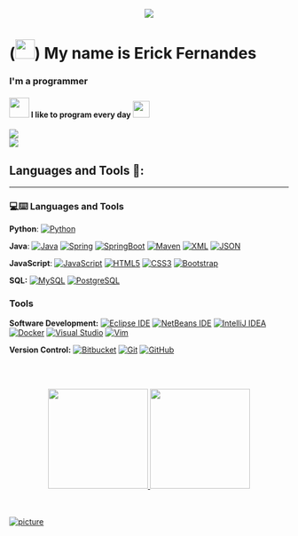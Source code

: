<p align="center"><img src="https://i.imgur.com/A6bWGFl.gif"/></p>

# (<img src="https://raw.githubusercontent.com/alexnaiman/alexnaiman/master/resources/party_parrot.gif" height="35px" />)  My name is Erick Fernandes</img>

###  I'm a programmer 

#### <img src="https://github.com/TheDudeThatCode/TheDudeThatCode/blob/master/Assets/Designer.gif" width="36px"> I like to program every day  <img src="https://github.com/TheDudeThatCode/TheDudeThatCode/blob/master/Assets/Developer.gif" width="30px">


<a href = "https://mail.google.com/mail/u/3/#inbox"><img src="https://img.shields.io/badge/-Gmail-%23333?style=for-the-badge&logo=gmail&logoColor=white" target="_blank"></a></br>
[<img src="https://img.shields.io/badge/linkedin-%230077B5.svg?&style=for-the-badge&logo=linkedin&logoColor=white" />](https://www.linkedin.com/in/erick-fernandes-97ba411aa/)




## Languages and Tools 🚀:

---
### 💻:keyboard: Languages and Tools 

  **Python**:
  [![Python](https://img.shields.io/badge/-Python-black?style=flat&logo=python&link=https://github.com/Quananhle/Python-AWS-TradingAI)](https://github.com/Quananhle/Python-AWS-TradingAI)
 

  **Java**: 
  [![Java](https://img.shields.io/badge/Java-orange?style=flat&logo=java&logoColor=white&link=https://github.com/Quananhle/OOP-JAVA-and-Android-App-Developer)](https://github.com/Quananhle/OOP-JAVA-and-Android-App-Developer) 
  [![Spring](https://img.shields.io/badge/-Spring-lightgray?style=flat&logo=spring&link=https://github.com/Quananhle/Java-Web-Developer)](https://github.com/Quananhle/Java-Web-Developer)
  [![SpringBoot](https://img.shields.io/badge/-Springboot-black?style=flat&logo=springboot&link=https://github.com/Quananhle/Java-Web-Developer)](https://github.com/Quananhle/Java-Web-Developer)
  [![Maven](https://img.shields.io/badge/Maven-C71A36?style=flat&logo=apache-maven&link=hhttps://github.com/Quananhle/Java-Web-Developer)](https://github.com/Quananhle/Java-Web-Developer) 
  [![XML](https://img.shields.io/badge/-XML-orange?style=flat&logo=xml&link=https://github.com/Quananhle/Java-Web-Developer)](https://github.com/Quananhle/Java-Web-Developer)
  [![JSON](https://img.shields.io/badge/-JSON-lightgray?style=flat&logo=json&link=https://github.com/Quananhle/Java-Web-Developer)](https://github.com/Quananhle/Java-Web-Developer)

  **JavaScript**: 
  [![JavaScript](https://img.shields.io/badge/-JavaScript-black?style=flat&logo=javascript&link=https://github.com/Quananhle/Front-End-Dev)](https://github.com/Quananhle/Front-End-Dev)
  [![HTML5](https://img.shields.io/badge/-HTML5-E34F26?style=flat&logo=html5&logoColor=white&link=https://github.com/Quananhle/Front-End-Dev)](https://github.com/Quananhle/Front-End-Dev) 
  [![CSS3](https://img.shields.io/badge/-CSS3-1572B6?style=flat&logo=css3&link=https://github.com/Quananhle/Front-End-Dev)](https://github.com/Quananhle/Front-End-Dev) 
  [![Bootstrap](https://img.shields.io/badge/-Bootstrap-purple?style=flat&logo=bootstrap&link=https://github.com/Quananhle/Front-End-Dev)](https://github.com/Quananhle/Front-End-Dev) 

  **SQL:**
 [![MySQL](https://img.shields.io/badge/-MySQL-lightgray?style=flat&logo=mysql&link=https://github.com/Quananhle)](https://github.com/Quananhle)
  [![PostgreSQL](https://img.shields.io/badge/-PostgreSQL-blue?style=flat&logo=postgresql&link=https://github.com/Quananhle)](https://github.com/Quananhle)

### Tools

**Software Development:**
[![Eclipse IDE](https://img.shields.io/badge/-darkblue?style=flat&logo=Eclipse-IDE&logoColor=white&link=https://github.com/Quananhle "Eclipse IDE")](https://github.com/Quananhle)
[![NetBeans IDE](https://img.shields.io/badge/-1B6AC6?style=flat&logo=Apache-NetBeans-IDE&logoColor=white&link=https://github.com/Quananhle "NetBeans IDE")](https://github.com/Quananhle)
[![IntelliJ IDEA](https://img.shields.io/badge/-red?style=flat&logo=IntelliJ-IDEA&logoColor=white&link=https://github.com/Quananhle "IntelliJ IDEA")](https://github.com/Quananhle)
[![Docker](https://img.shields.io/badge/-2496ED?style=flat&logo=Docker&logoColor=white&link=https://github.com/Quananhle "Docker")](https://github.com/Quananhle)
[![Visual Studio](https://img.shields.io/badge/-007ACC?style=flat&logo=Visual-Studio-Code&logoColor=white&link=https://github.com/Quananhle "Visual Studio")](https://github.com/Quananhle)
[![Vim](https://img.shields.io/badge/-019733?style=flat&logo=Vim&logoColor=white&link=https://github.com/Quananhle "Vim")](https://github.com/Quananhle)

**Version Control:**
[![Bitbucket](https://img.shields.io/badge/-Bitbucket-blue?style=flat&logo=bitbucket&link=https://github.com/Quananhle)](https://github.com/Quananhle)
[![Git](https://img.shields.io/badge/-Git-black?style=flat&logo=git&link=https://github.com/Quananhle)](https://github.com/Quananhle) 
[![GitHub](https://img.shields.io/badge/-GitHub-181717?style=flat&logo=github&link=https://github.com/Quananhle)](https://github.com/Quananhle)




<br><br>

<div align="center">
  <a href="https://github.com/Erick-Fernandes-dev">
  <img height="180em" src="https://github-readme-stats.vercel.app/api?username=Erick-Fernandes-dev&show_icons=true&theme=gotham&include_all_commits=true&count_private=true"/>
  <img height="180em" src="https://github-readme-stats.vercel.app/api/top-langs/?username=Erick-Fernandes-dev&layout=compact&langs_count=7&theme=gotham"/>
</div>
 <br />
<br/>



  ![picture](https://raw.githubusercontent.com/saadeghi/saadeghi/master/dino.gif)
<br />
<br/>




<!--
[![Android Studio](https://img.shields.io/badge/-3DDC84?style=flat&logo=Android-Studio&logoColor=white&link=https://github.com/Quananhle "Android Studio" )](https://github.com/Quananhle)
[![Emacs](https://img.shields.io/badge/-7F5AB6?style=flat&logo=GNU-Emacs&logoColor=white&link=https://github.com/Quananhle "Emacs")](https://github.com/Quananhle)
[![RStudio](https://img.shields.io/badge/-75AADB?style=flat&logo=RStudio&logoColor=white&link=https://github.com/Quananhle "RStudio")](https://github.com/Quananhle)
[![XCode](https://img.shields.io/badge/-1575F9?style=flat&logo=Xcode&logoColor=white&link=https://github.com/Quananhle "XCode")](https://github.com/Quananhle)
[![AzureDevops](https://img.shields.io/badge/-0175C2?style=flat&logo=azureDevops&logoColor=white&link=https://github.com/Quananhle "AzureDevops")](https://github.com/Quananhle)
[![LeetCode](https://img.shields.io/badge/-02569B?style=flat&logo=leetCode&logoColor=white&link=https://github.com/Quananhle "LeetCode")](https://github.com/Quananhle)


 [![Gradle](https://img.shields.io/badge/Gradle-02303A?style=flat&logo=gradle&link=hhttps://github.com/Quananhle/Java-Web-Developer)](https://github.com/Quananhle/Java-Web-Developer)
  [![Jenkins](https://img.shields.io/badge/Jenkins-gray?style=flat&logo=jenkins&link=hhttps://github.com/Quananhle/Java-Web-Developer)](https://github.com/Quananhle/Java-Web-Developer) 

 [![PyTorch](https://img.shields.io/badge/-PyTorch-EE4C2C?style=flat&logo=PyTorch&logoColor=white&link=https://github.com/Quananhle/Python-AWS-TradingAI)](https://github.com/Quananhle/Python-AWS-TradingAI)
  [![Pandas](https://img.shields.io/badge/-Pandas-150458?style=flat&logo=Pandas&link=https://github.com/Quananhle/Python-AWS-TradingAI)](https://github.com/Quananhle/Python-AWS-TradingAI)
  [![Numpy](https://img.shields.io/badge/-Numpy-lightgray?style=flat&logo=Numpy&logoColor=white&link=https://github.com/Quananhle/Python-AWS-TradingAI)](https://github.com/Quananhle/Python-AWS-TradingAI)
  [![Scipy](https://img.shields.io/badge/-Scipy-blue?style=flat&logo=Scipy&logoColor=white&link=https://github.com/Quananhle/Python-AWS-TradingAI)](https://github.com/Quananhle/Python-AWS-TradingAI)
  [![Matplotlib](https://img.shields.io/badge/-Matplotlib-black?style=flat&logo=Matplotlib&logoColor=white&link=https://github.com/Quananhle/Python-AWS-TradingAI)](https://github.com/Quananhle/Python-AWS-TradingAI)
  [![Keras](https://img.shields.io/badge/-Keras-D00000?style=flat&logo=Keras&link=https://github.com/Quananhle/Python-AWS-TradingAI)](https://github.com/Quananhle/Python-AWS-TradingAI)
  [![Tensorflow](https://img.shields.io/badge/-Tensorflow-gray?style=flat&logo=tensorflow&link=https://github.com/Quananhle/Python-AWS-TradingAI)](https://github.com/Quananhle/Python-AWS-TradingAI) 


<img align="left" alt="Visual Studio Code" width="26px" src="https://raw.githubusercontent.com/github/explore/80688e429a7d4ef2fca1e82350fe8e3517d3494d/topics/visual-studio-code/visual-studio-code.png" />
<img align="left" alt="HTML5" width="26px" src="https://raw.githubusercontent.com/github/explore/80688e429a7d4ef2fca1e82350fe8e3517d3494d/topics/html/html.png" />
<img align="left" alt="CSS3" width="26px" src="https://raw.githubusercontent.com/github/explore/80688e429a7d4ef2fca1e82350fe8e3517d3494d/topics/css/css.png" />
<img align="left" alt="JavaScript" width="26px" src="https://raw.githubusercontent.com/github/explore/80688e429a7d4ef2fca1e82350fe8e3517d3494d/topics/javascript/javascript.png" />
<img align="left" alt="Git" width="26px" src="https://raw.githubusercontent.com/github/explore/80688e429a7d4ef2fca1e82350fe8e3517d3494d/topics/git/git.png" />
<img align="left" alt="GitHub" width="26px" src="https://raw.githubusercontent.com/github/explore/78df643247d429f6cc873026c0622819ad797942/topics/github/github.png" />
<img align="left" alt="Github" width="26px" src="https://raw.githubusercontent.com/github/explore/80688e429a7d4ef2fca1e82350fe8e3517d3494d/topics/python/python.png">
<img align="left" src="https://raw.githubusercontent.com/github/explore/80688e429a7d4ef2fca1e82350fe8e3517d3494d/topics/ubuntu/ubuntu.png" alt="Ubuntu" width="26">
<img src="https://raw.githubusercontent.com/github/explore/80688e429a7d4ef2fca1e82350fe8e3517d3494d/topics/docker/docker.png" alt="docker logo" width="30">
 <img height="40" align="left" src="https://raw.githubusercontent.com/github/explore/80688e429a7d4ef2fca1e82350fe8e3517d3494d/topics/terminal/terminal.png">
 <img  align="left" src="https://raw.githubusercontent.com/sachinverma53121/sachinverma53121/master/icons/linux.png" alt=linux width="30" height="40"/>
 <img align="left" src="https://raw.githubusercontent.com/sachinverma53121/sachinverma53121/master/icons/win10.png" alt=windows10 width="30" height=40"/>
 <img align="left"  src="https://raw.githubusercontent.com/sachinverma53121/sachinverma53121/master/icons/mysql.png" alt=mysql width="40" height="40"/> 
<img align="left" height="40" src="https://raw.githubusercontent.com/devicons/devicon/master/icons/java/java-plain.svg"/>
<br/><br/>



### Frameworks:<img src="https://media.giphy.com/media/WUlplcMpOCEmTGBtBW/giphy.gif" width="40px"> <br>
<a src="https://nodejs.org/"><img align="left"  src="https://img.icons8.com/color/48/000000/nodejs.png"/></a>
<img align="left"  src="https://fiverr-res.cloudinary.com/images/q_auto,f_auto/gigs/99937611/original/d1c6ac81f536b60b0df88472d3582cdc4ad644d4/spring-mvc-boot-application.png" alt="c logo" width="50">




 <b>Let's  gooo </b> <img src="https://github.com/TheDudeThatCode/TheDudeThatCode/blob/master/Assets/Rocket.gif" width="18px">
<br />
<div align="left">
    <p align="center">  
      <h3 align="center">
        <img src="https://media.giphy.com/media/DS89v1NqpzCqA/giphy.gif" width="90px">
        <img src="https://media.giphy.com/media/5xaOcLBK3ktpfSfLcVa/giphy.gif" width="50px">
        <img src="https://media.giphy.com/media/QoUU3x1dH505y/giphy.gif" width="50px">
        <img src="https://media.giphy.com/media/LncsBVKWzRKRpzEdMw/giphy.gif" width="50px">
        <img src="https://media.giphy.com/media/KI9S4tfLdMaK4/giphy.gif" width="50px">
        <img src="https://media.giphy.com/media/TlK63Er5sVKVBLMQVMY/giphy.gif" width="50px">
      </h3>
      <p align="center"><img src="https://media.giphy.com/media/ozdUAW4iETQS2OggkO/giphy.gif" width="100px"></p>
 </ div>

**ErickFernandes-Algnologia/ErickFernandes-Algnologia** is a ✨ _special_ ✨ repository because its `README.md` (this file) appears on your GitHub profile.
<img align="left" alt="Github" width="70px" src="https://raw.githubusercontent.com/github/explore/80688e429a7d4ef2fca1e82350fe8e3517d3494d/topics/java/java.png">
#### My gmail :sunglasses:: 
Here are some ideas to get you started:

- 🔭 I’m currently working on ...
- 🌱 I’m currently learning ...
- 👯 I’m looking to collaborate on ...
- 🤔 I’m looking for help with ...
- 💬 Ask me about ...
- 📫 How to reach me: ...
- 😄 Pronouns: ...
- ⚡ Fun fact: ...
<img src="https://github.com/hargun79/hargun79/blob/master/Assets/hi.gif" style="width: 150px">
# My name is Erick Fernandes<img src="https://github.com/TheDudeThatCode/TheDudeThatCode/blob/master/Assets/Hi.gif" width="29px">
src="https://github.com/TheDudeThatCode/TheDudeThatCode/blob/master/Assets/Hi.gif" width="29px">
<img src="https://github.com/TheDudeThatCode/TheDudeThatCode/blob/master/Assets/Mario_Hello_Big.gif" width="30px">

 <div align="right">
    <img src="https://media.giphy.com/media/oy83DwqHRcR1jJczV3/giphy.gif" align="right" height="200px" width="110px">
  </div>
 
 <img align="justify" alt="GIF" src="https://i.pinimg.com/originals/e4/26/70/e426702edf874b181aced1e2fa5c6cde.gif" />  <img align='right' src='https://user-images.githubusercontent.com/5713670/87202985-820dcb80-c2b6-11ea-9f56-7ec461c497c3.gif' width='200"'>
-->

